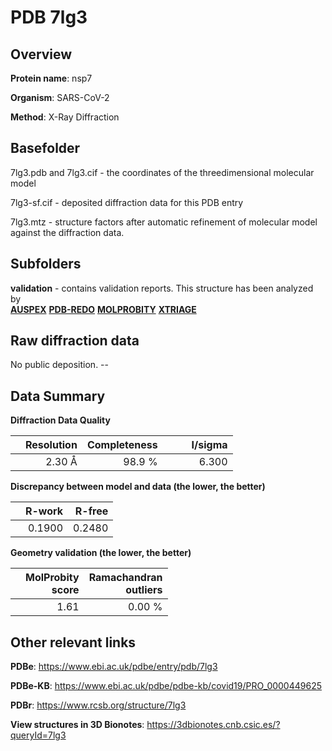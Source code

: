# PDB 7lg3

## Overview

**Protein name**: nsp7

**Organism**: SARS-CoV-2

**Method**: X-Ray Diffraction



## Basefolder

7lg3.pdb and 7lg3.cif - the coordinates of the threedimensional molecular model

7lg3-sf.cif - deposited diffraction data for this PDB entry

7lg3.mtz - structure factors after automatic refinement of molecular model against the diffraction data.

## Subfolders





**validation** - contains validation reports. This structure has been analyzed by <br>[**AUSPEX**](https://github.com/thorn-lab/coronavirus_structural_task_force/tree/master/pdb/nsp7/SARS-CoV-2/7lg3/validation/auspex) [**PDB-REDO**](https://github.com/thorn-lab/coronavirus_structural_task_force/tree/master/pdb/nsp7/SARS-CoV-2/7lg3/validation/pdb-redo) [**MOLPROBITY**](https://github.com/thorn-lab/coronavirus_structural_task_force/tree/master/pdb/nsp7/SARS-CoV-2/7lg3/validation/molprobity) [**XTRIAGE**](https://github.com/thorn-lab/coronavirus_structural_task_force/blob/master/pdb/nsp7/SARS-CoV-2/7lg3/validation/Xtriage_output.log)  



## Raw diffraction data

No public deposition. --<br> 

## Data Summary
**Diffraction Data Quality**

|   | Resolution | Completeness| I/sigma |
|---|-------------:|----------------:|--------------:|
|   |2.30 Å|98.9  %|<img width=50/>6.300|

**Discrepancy between model and data (the lower, the better)**

|   | **R-work**| **R-free**   
|---|-------------:|----------------:|           
||  0.1900|  0.2480|

**Geometry validation (the lower, the better)**

|   |**MolProbity<br>score**| **Ramachandran<br>outliers** 
|---|-------------:|----------------:|
||  1.61|  0.00 %|

 

 



## Other relevant links 
**PDBe**:  https://www.ebi.ac.uk/pdbe/entry/pdb/7lg3

**PDBe-KB**: https://www.ebi.ac.uk/pdbe/pdbe-kb/covid19/PRO_0000449625 
 
**PDBr**: https://www.rcsb.org/structure/7lg3 

**View structures in 3D Bionotes**: https://3dbionotes.cnb.csic.es/?queryId=7lg3

